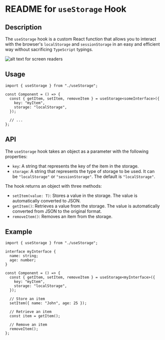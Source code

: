 # README for `useStorage` Hook

## Description

The `useStorage` hook is a custom React function that allows you to interact with the browser's `localStorage` and `sessionStorage` in an easy and efficient way without sacrificing `TypeScript` typings.

![alt text for screen readers](https://media3.giphy.com/media/v1.Y2lkPTc5MGI3NjExeWw5cWg5bWdxNzhta3F1cGlwdG5jaGV6dDhqcG43b2Q4YnBlaDNkOSZlcD12MV9pbnRlcm5hbF9naWZfYnlfaWQmY3Q9Zw/FdM5w94In2QOBMWcod/giphy.gif "Gif example")


## Usage

```tsx
import { useStorage } from "./useStorage";

const Component = () => {
  const { getItem, setItem, removeItem } = useStorage<someInterface>({
    key: "myItem",
    storage: "localStorage",
  });

  // ...
};
```

## API

The `useStorage` hook takes an object as a parameter with the following properties:

- `key`: A string that represents the key of the item in the storage.
- `storage`: A string that represents the type of storage to be used. It can be `"localStorage"` or `"sessionStorage"`. The default is `"localStorage"`.

The hook returns an object with three methods:

- `setItem(value: T)`: Stores a value in the storage. The value is automatically converted to JSON.
- `getItem()`: Retrieves a value from the storage. The value is automatically converted from JSON to the original format.
- `removeItem()`: Removes an item from the storage.

## Example

```tsx
import { useStorage } from "./useStorage";

interface myInterface {
  name: string;
  age: number;
}

const Component = () => {
  const { getItem, setItem, removeItem } = useStorage<myInterface>({
    key: "myItem",
    storage: "localStorage",
  });

  // Store an item
  setItem({ name: "John", age: 25 });

  // Retrieve an item
  const item = getItem();

  // Remove an item
  removeItem();
};
```
